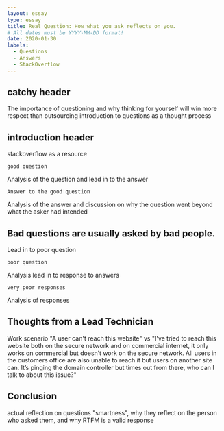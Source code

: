 ```yaml
---
layout: essay
type: essay
title: Real Question: How what you ask reflects on you.
# All dates must be YYYY-MM-DD format!
date: 2020-01-30
labels:
  - Questions
  - Answers
  - StackOverflow
---
```


<!-- <img class="ui medium left floated image" src="../images/test.png"> -->


## catchy header

The importance of questioning and why thinking for yourself will win more respect than outsourcing
introduction to questions as a thought process


## introduction header

stackoverflow as a resource

```
good question
```

Analysis of the question and lead in to the answer

```
Answer to the good question
```

Analysis of the answer and discussion on why the question went beyond what the asker had intended


## Bad questions are usually asked by bad people.

Lead in to poor question

```
poor question
```

Analysis
lead in to response to answers

```
very poor responses
```

Analysis of responses

## Thoughts from a Lead Technician

Work scenario
"A user can't reach this website"
vs
"I've tried to reach this website both on the secure network and on commercial internet, it only works on commercial but doesn’t work on the secure network. All users in the customers office are also unable to reach it but users on another site can. It’s pinging the domain controller but times out from there, who can I talk to about this issue?"

## Conclusion

actual reflection on questions "smartness", why they reflect on the person who asked them, and why RTFM is a valid response
